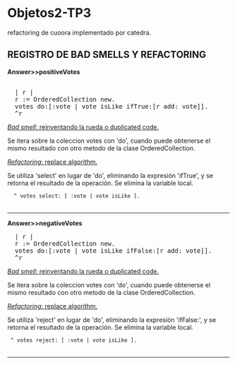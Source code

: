 # Objetos2-TP3
refactoring de cuoora implementado por catedra.

<h2>REGISTRO DE BAD SMELLS Y REFACTORING</h2>

<strong>Answer>>positiveVotes</strong>
<pre>  
  | r | 
  r := OrderedCollection new. 
  votes do:[:vote | vote isLike ifTrue:[r add: vote]]. 
  ^r 
</pre>

<p><u><em>Bad smell</em>: reinventando la rueda o duplicated code.</u></p>
<p>Se itera sobre la coleccion votes con 'do', cuando puede obtenerse el mismo resultado con otro metodo de la clase OrderedCollection. </p>
<p><u><em>Refactoring</em>: replace algorithm.</u></p>
<p>Se utiliza 'select' en lugar de 'do', eliminando la expresión 'ifTrue', y se retorna el resultado de la operación. Se elimina la variable local. </p>
<code>  ^ votes select: [ :vote | vote isLike ]. </code>
<br><br>
<hr>

<strong>Answer>>negativeVotes</strong><br>
<pre>
  | r |
  r := OrderedCollection new.  
  votes do:[:vote | vote isLike ifFalse:[r add: vote]]. 
  ^r  
</pre>

<p><u><em>Bad smell</em>: reinventando la rueda o duplicated code.</u></p>
<p>Se itera sobre la coleccion votes con 'do', cuando puede obtenerse el mismo resultado con otro metodo de la clase OrderedCollection. </p>
<p><u><em>Refactoring</em>: replace algorithm.</u></p>
<p>Se utiliza 'reject' en lugar de 'do', eliminando la expresión 'ifFalse:', y se retorna el resultado de la operación. Se elimina la variable local. </p>
<code> ^ votes reject: [ :vote | vote isLike ]. </code>
<br><br>
<hr>
